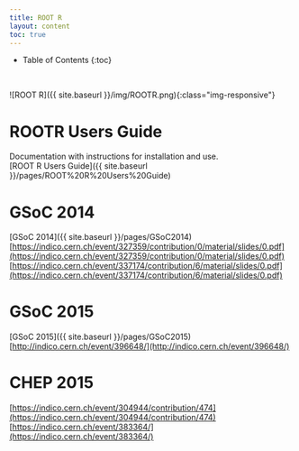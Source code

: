 ```yaml
---
title: ROOT R
layout: content
toc: true
---
```

* Table of Contents 
{:toc}
<br>

![ROOT R]({{ site.baseurl }}/img/ROOTR.png){:class="img-responsive"}


# ROOTR Users Guide
Documentation with instructions for installation and use. <br>
[ROOT R Users Guide]({{ site.baseurl }}/pages/ROOT%20R%20Users%20Guide)<br>


# GSoC 2014
[GSoC 2014]({{ site.baseurl }}/pages/GSoC2014)<br>
[https://indico.cern.ch/event/327359/contribution/0/material/slides/0.pdf](https://indico.cern.ch/event/327359/contribution/0/material/slides/0.pdf)<br>
[https://indico.cern.ch/event/337174/contribution/6/material/slides/0.pdf](https://indico.cern.ch/event/337174/contribution/6/material/slides/0.pdf)<br>

# GSoC 2015
[GSoC 2015]({{ site.baseurl }}/pages/GSoC2015)<br>
[http://indico.cern.ch/event/396648/](http://indico.cern.ch/event/396648/)<br>


# CHEP 2015
[https://indico.cern.ch/event/304944/contribution/474](https://indico.cern.ch/event/304944/contribution/474) <br>
[https://indico.cern.ch/event/383364/](https://indico.cern.ch/event/383364/)<br>
